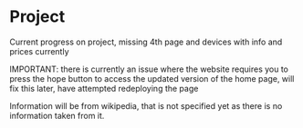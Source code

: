 # Project
Current progress on project, missing 4th page and devices with info and prices currently

IMPORTANT: there is currently an issue where the website requires you to press the hope button to access the updated version of the home page, will fix this later, have attempted redeploying the page

Information will be from wikipedia, that is not specified yet as there is no information taken from it.
